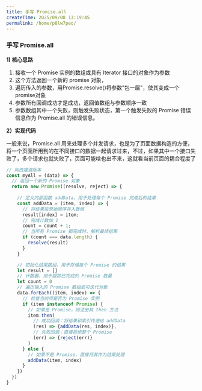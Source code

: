 ```yaml
---
title: 手写 Promise.all
createTime: 2025/09/08 13:19:45
permalink: /home/p8lw7peo/
---
```

### 手写 Promise.all

**1) 核心思路**

1. 接收一个 Promise 实例的数组或具有 Iterator 接口的对象作为参数
2. 这个方法返回一个新的 promise 对象，
3. 遍历传入的参数，用Promise.resolve()将参数"包一层"，使其变成一个promise对象
4. 参数所有回调成功才是成功，返回值数组与参数顺序一致
5. 参数数组其中一个失败，则触发失败状态，第一个触发失败的 Promise 错误信息作为 Promise.all 的错误信息。

**2）实现代码**

一般来说，Promise.all 用来处理多个并发请求，也是为了页面数据构造的方便，将一个页面所用到的在不同接口的数据一起请求过来，不过，如果其中一个接口失败了，多个请求也就失败了，页面可能啥也出不来，这就看当前页面的耦合程度了

```js
// 阿西摆渡版本
const myAll = (data) => {
  // 返回一个新的 Promise 对象
  return new Promise((resolve, reject) => {
    
    // 定义内部函数 addData，用于处理每个 Promise 完成后的结果
    const addData = (item, index) => {
      // 将结果按原始顺序存入数组
      result[index] = item;
      // 完成计数加 1
      count = count + 1;
      // 当所有 Promise 都完成时，解析最终结果
      if (count === data.length) {
        resolve(result)
      }
    }

    // 初始化结果数组，用于存储每个 Promise 的结果
    let result = []
    // 计数器，用于跟踪已完成的 Promise 数量
    let count = 0
    // 遍历输入的 Promise 数组或可迭代对象
    data.forEach((item, index) => {
      // 检查当前项是否为 Promise 实例
      if (item instanceof Promise) {
        // 如果是 Promise，则注册其 then 方法
        item.then(
          // 成功回调：将结果和索引传递给 addData
          (res) => {addData(res, index)},
          // 失败回调：直接拒绝整个 Promise
          (err) => {reject(err)}
        )
      } else {
        // 如果不是 Promise，直接将其作为结果处理
        addData(item, index)
      }
    })
  })
}
```